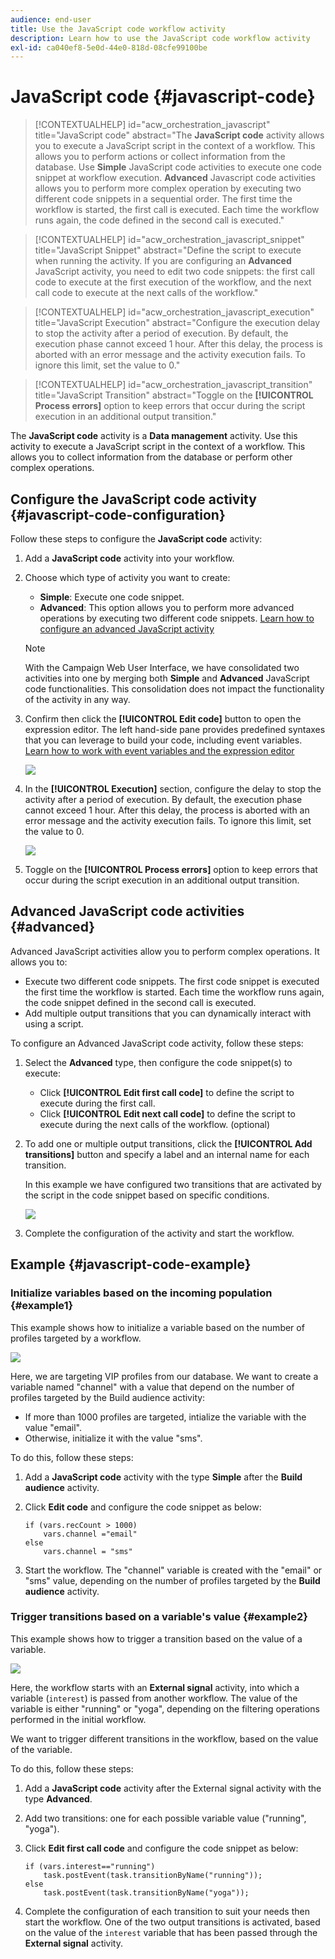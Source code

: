 ```yaml
---
audience: end-user
title: Use the JavaScript code workflow activity
description: Learn how to use the JavaScript code workflow activity
exl-id: ca040ef8-5e0d-44e0-818d-08cfe99100be
---
```

# JavaScript code {#javascript-code}

>[!CONTEXTUALHELP]
>id="acw_orchestration_javascript"
>title="JavaScript code"
>abstract="The **JavaScript code** activity allows you to execute a JavaScript script in the context of a workflow. This allows you to perform actions or collect information from the database. Use **Simple** JavaScript code activities to execute one code snippet at workflow execution. **Advanced** Javascript code activities allows you to perform more complex operation by executing two different code snippets in a sequential order. The first time the workflow is started, the first call is executed. Each time the workflow runs again, the code defined in the second call is executed."

>[!CONTEXTUALHELP]
>id="acw_orchestration_javascript_snippet"
>title="JavaScript Snippet"
>abstract="Define the script to execute when running the activity. If you are configuring an **Advanced** JavaScript activity, you need to edit two code snippets: the first call code to execute at the first execution of the workflow, and the next call code to execute at the next calls of the workflow."

>[!CONTEXTUALHELP]
>id="acw_orchestration_javascript_execution"
>title="JavaScript Execution"
>abstract="Configure the execution delay to stop the activity after a period of execution. By default, the execution phase cannot exceed 1 hour. After this delay, the process is aborted with an error message and the activity execution fails. To ignore this limit, set the value to 0."

>[!CONTEXTUALHELP]
>id="acw_orchestration_javascript_transition"
>title="JavaScript Transition"
>abstract="Toggle on the **[!UICONTROL Process errors]** option to keep errors that occur during the script execution in an additional output transition."

The **JavaScript code** activity is a **Data management** activity. Use this activity to execute a JavaScript script in the context of a workflow. This allows you to collect information from the database or perform other complex operations.

## Configure the JavaScript code activity {#javascript-code-configuration}

Follow these steps to configure the **JavaScript code** activity:

1. Add a **JavaScript code** activity into your workflow.

1. Choose which type of activity you want to create:

    * **Simple**: Execute one code snippet.
    * **Advanced**: This option allows you to perform more advanced operations by executing two different code snippets. [Learn how to configure an advanced JavaScript activity](#advanced)

    >[!NOTE]
    >
    >With the Campaign Web User Interface, we have consolidated two activities into one by merging both **Simple** and **Advanced** JavaScript code functionalities. This consolidation does not impact the functionality of the activity in any way.

1. Confirm then click the **[!UICONTROL Edit code]** button to open the expression editor. The left hand-side pane provides predefined syntaxes that you can leverage to build your code, including event variables. [Learn how to work with event variables and the expression editor](../event-variables.md) 

    ![](../assets/javascript-editor.png)

1. In the **[!UICONTROL Execution]** section, configure the delay to stop the activity after a period of execution. By default, the execution phase cannot exceed 1 hour. After this delay, the process is aborted with an error message and the activity execution fails. To ignore this limit, set the value to 0.

    ![](../assets/javascript-config.png)

1. Toggle on the **[!UICONTROL Process errors]** option to keep errors that occur during the script execution in an additional output transition.

## Advanced JavaScript code activities {#advanced}

Advanced JavaScript activities allow you to perform complex operations. It allows you to:

* Execute two different code snippets. The first code snippet is executed the first time the workflow is started. Each time the workflow runs again, the code snippet defined in the second call is executed.
* Add multiple output transitions that you can dynamically interact with using a script.

To configure an Advanced JavaScript code activity, follow these steps:

1. Select the **Advanced** type, then configure the code snippet(s) to execute: 

    * Click **[!UICONTROL Edit first call code]** to define the script to execute during the first call.
    * Click **[!UICONTROL Edit next call code]** to define the script to execute during the next calls of the workflow. (optional)

1. To add one or multiple output transitions, click the **[!UICONTROL Add transitions]** button and specify a label and an internal name for each transition.

    In this example we have configured two transitions that are activated by the script in the code snippet based on specific conditions.

    ![](../assets/javascript-transitions.png)

1. Complete the configuration of the activity and start the workflow.

## Example {#javascript-code-example}

### Initialize variables based on the incoming population {#example1}

This example shows how to initialize a variable based on the number of profiles targeted by a workflow. 

![](../assets/javascript-example1.png)

Here, we are targeting VIP profiles from our database. We want to create a variable named "channel" with a value that depend on the number of profiles targeted by the Build audience activity:

* If more than 1000 profiles are targeted, intialize the variable with the value "email".
* Otherwise, initialize it with the value "sms". 

To do this, follow these steps:

1. Add a **JavaScript code** activity with the type **Simple** after the **Build audience** activity.

1. Click **Edit code** and configure the code snippet as below:

    ```
    if (vars.recCount > 1000)
        vars.channel ="email"
    else
        vars.channel = "sms"
    ```

1. Start the workflow. The "channel" variable is created with the "email" or "sms" value, depending on the number of profiles targeted by the **Build audience** activity.

### Trigger transitions based on a variable's value {#example2}

This example shows how to trigger a transition based on the value of a variable.

![](../assets/javascript-example2-transitions.png)

Here, the workflow starts with an **External signal** activity, into which a variable (`interest`) is passed from another workflow. The value of the variable is either "running" or "yoga", depending on the filtering operations performed in the initial workflow.

We want to trigger different transitions in the workflow, based on the value of the variable.

To do this, follow these steps:

1. Add a **JavaScript code** activity after the External signal activity with the type **Advanced**.

1. Add two transitions: one for each possible variable value ("running", "yoga").

1. Click **Edit first call code** and configure the code snippet as below:

    ```
    if (vars.interest=="running")
        task.postEvent(task.transitionByName("running"));
    else
        task.postEvent(task.transitionByName("yoga"));
    ```

1. Complete the configuration of each transition to suit your needs then start the workflow. One of the two output transitions is activated, based on the value of the `interest` variable that has been passed through the **External signal** activity.
